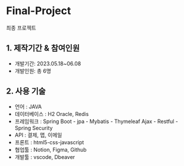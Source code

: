 # Final-Project
 최종 프로젝트

## 1. 제작기간 & 참여인원
- 개발기간: 2023.05.18~06.08
- 개발인원: 총 6명


## 2. 사용 기술
- 언어 : JAVA
- 데이터베이스 : H2 Oracle, Redis
- 프레임워크 : Spring Boot
      - jpa
      - Mybatis
      - Thymeleaf Ajax
      - Restful
      - Spring Security
- API : 결제, 맵, 이메일
- 프론트 : html5-css-javascript
- 협업툴 : Notion, Figma, Github
- 개발툴 : vscode, Dbeaver
